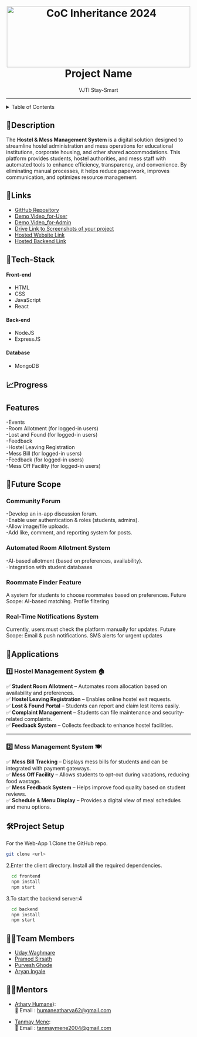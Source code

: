 <h1 align="center">
  <a href="https://github.com/CommunityOfCoders/Inheritance-2024">
    <img src="./Untitled.png" alt="CoC Inheritance 2024" width="500" height="166">
  </a>
  <br>
 Project Name
</h1>

<div align="center">
   VJTI Stay-Smart
</div>
<hr>

<details>
<summary>Table of Contents</summary>

- [Description](#description)
- [Links](#links)
- [Tech Stack](#tech-stack)
- [Progress](#progress)
- [Future Scope](#future-scope)
- [Applications](#applications)
- [Project Setup](#project-setup)
- [Usage](#usage)
- [Team Members](#team-members)
- [Mentors](#mentors)
- [Screenshots](#screenshots)

</details>

## 📝Description
The **Hostel & Mess Management System** is a digital solution designed to streamline
hostel administration and mess operations for educational institutions, 
corporate housing, and other shared accommodations. This platform provides students, hostel authorities,
and mess staff with automated tools to enhance efficiency, transparency, and convenience.
By eliminating manual processes, it helps reduce paperwork, improves communication, and optimizes resource management.




## 🔗Links

- [GitHub Repository](https://github.com/waghmareuday/StaySmart_VJTI)
- [Demo Video_for-User](https://drive.google.com/file/d/1u17jDQ16URHSm7lTpBDlg42Um6oJeuI1/view?usp=drive_link )
- [Demo Video_for-Admin](https://drive.google.com/file/d/1lTuoHClvdSmNsOI3jYhNolhHvfxtFCTa/view?usp=sharing)
- [Drive Link to Screenshots of your project](https://drive.google.com/drive/folders/1ETssaVNA6a1OKmns7sgb9OclRORbQP1R?usp=drive_link)
- [Hosted Website Link](https://vjtistaysmart.netlify.app/)
- [Hosted Backend Link](https://backend-eight-liart.vercel.app/)



## 🤖Tech-Stack


#### Front-end
- HTML
- CSS
- JavaScript
- React
  

#### Back-end
- NodeJS
- ExpressJS
  

#### Database
- MongoDB
  

## 📈Progress
<h2>Features</h2>
-Events<br>
-Room Allotment (for logged-in users)<br>
-Lost and Found (for logged-in users)<br>
-Feedback<br>
-Hostel Leaving Registration<br>
-Mess Bill (for logged-in users)<br>
-Feedback (for logged-in users)<br>
-Mess Off Facility (for logged-in users)<br>

## 🔮Future Scope
<h3>Community Forum</h3> 
-Develop an in-app discussion forum.<br>
-Enable user authentication & roles (students, admins).<br>
-Allow image/file uploads.<br>
-Add like, comment, and reporting system for posts.<br>

<h3>Automated Room Allotment System</h3>
-AI-based allotment (based on preferences, availability).<br>
-Integration with student databases<br>

<h3> Roommate Finder Feature</h3>
A system for students to choose roommates based on preferences.
Future Scope:
AI-based matching.
Profile filtering

<h3>Real-Time Notifications System</h3>
Currently, users must check the platform manually for updates.
Future Scope:
Email & push notifications.
SMS alerts for urgent updates

## 💸Applications

### 1️⃣ **Hostel Management System** 🏠  
✅ **Student Room Allotment** – Automates room allocation based on availability and preferences.  
✅ **Hostel Leaving Registration** – Enables online hostel exit requests.  
✅ **Lost & Found Portal** – Students can report and claim lost items easily.  
✅ **Complaint Management** – Students can file maintenance and security-related complaints.  
✅ **Feedback System** – Collects feedback to enhance hostel facilities.  

---

### 2️⃣ **Mess Management System** 🍽  
✅ **Mess Bill Tracking** – Displays mess bills for students and can be integrated with payment gateways.  
✅ **Mess Off Facility** – Allows students to opt-out during vacations, reducing food wastage.  
✅ **Mess Feedback System** – Helps improve food quality based on student reviews.  
✅ **Schedule & Menu Display** – Provides a digital view of meal schedules and menu options.  

## 🛠Project Setup

For the Web-App 1.Clone the GitHub repo.
```bash
git clone <url>
```
2.Enter the client directory. Install all the required dependencies.
```bash
  cd frontend
  npm install
  npm start
```

3.To start the backend server:4
```bash
  cd backend
  npm install
  npm start
```

## 👨‍💻Team Members

- [Uday Waghmare ](http://github.com/waghmareuday)
- [Pramod Sirsath ](https://github.com/pramodsirsath)
- [Purvesh Ghode ](https://github.com/ftpurvesh)
- [Aryan Ingale](https://github.com/vidarya)

## 👨‍🏫Mentors

- [Atharv Humane](https://github.com/Atxxrvx)):<br>
  📧 Email : humaneatharva62@gmail.com
  
- [Tanmay Mene](https://github.com/tanmaymene21):<br>
  📧 Email : tanmaymene2004@gmail.com

